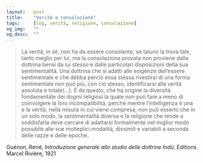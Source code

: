 ```yaml
---
layout:   post
title:    "Verità e consolazione"
tags:     [log, verità, religione, consolazione]
og_img:   ""
og_desc:  ""
---
```


<blockquote class="giustificato">
La verità, in sé, non ha da essere consolante; se taluno la trova tale, tanto meglio per lui, ma la consolazione provata non proviene dalla dottrina bensì da lui stesso e dalle particolari disposizioni della sua sentimentalità. 
Una dottrina che si adatti alle esigenze dell’essere sentimentale e che debba perciò essa stessa rivestirsi di una forma sentimentale non può più, con ciò stesso, identificarsi alla verità assoluta e totale(...). 
È da questo, che ha origine la diversità fondamentale dei dogmi religiosi la quale non può fare a meno di coinvolgere la loro incompatibilità, perché mentre l’intelligenza è una e la verità, nella misura in cui viene compresa, non può esserlo che in un solo modo, la sentimentalità diversa e la religione che tende a soddisfarla deve cercare di adattarsi formalmente nel miglior modo possibile alle sue molteplici modalità, dissimili e variabili a seconda delle razze e delle epoche.
</blockquote>

<span class="autore">Guénon, René</span>,
<i>Introduzione generale allo studio delle dottrine Indù</i>,
Editions Marcel Rivière, 1921
